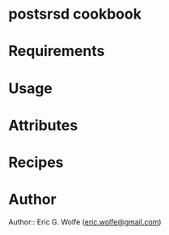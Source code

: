 # postsrsd cookbook

# Requirements

# Usage

# Attributes

# Recipes

# Author

Author:: Eric G. Wolfe (<eric.wolfe@gmail.com>)
